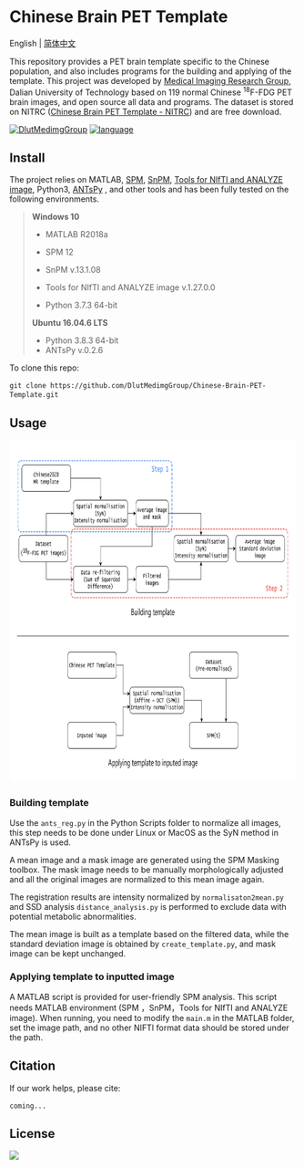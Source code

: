 # Chinese Brain PET Template

English | [简体中文](./README.zh_CN.md)

This repository provides a PET brain template specific to the Chinese population, and also includes programs for the building and applying of the template. This project was developed by [Medical Imaging Research Group](https://biomedimg-dlut-edu.cn/), Dalian University of Technology based on 119 normal Chinese <sup>18</sup>F-FDG PET brain images, and open source all data and programs. The dataset is stored on NITRC ([Chinese Brain PET Template - NITRC](https://www.nitrc.org/projects/cnpet/)) and are free download.

[![DlutMedimgGroup](https://img.shields.io/badge/GitHub-DlutMedimgGroup-green?logo=github)](https://github.com/DlutMedimgGroup) [![language](https://img.shields.io/badge/language-MATLAB|Python-blue)](https://github.com/DlutMedimgGroup)

## Install

The project relies on MATLAB, [SPM](https://www.fil.ion.ucl.ac.uk/spm/), [SnPM](http://www.nisox.org/Software/SnPM13/), [Tools for NIfTI and ANALYZE image](https://www.mathworks.com/matlabcentral/fileexchange/8797-tools-for-nifti-and-analyze-image), Python3, [ANTsPy](https://github.com/ANTsX/ANTsPy) , and other tools and has been fully tested on the following environments.

> **Windows 10**
>
> - MATLAB R2018a
>
> - SPM 12
>
> - SnPM v.13.1.08
>
> - Tools for NIfTI and ANALYZE image v.1.27.0.0 
>
> - Python 3.7.3 64-bit
>
> **Ubuntu 16.04.6 LTS**
>
> - Python 3.8.3 64-bit
> - ANTsPy v.0.2.6

To clone this repo:

```
git clone https://github.com/DlutMedimgGroup/Chinese-Brain-PET-Template.git
```

## Usage

<img src="./Pipeline.jpg" alt="image-20210112144350294" height=600 />

### Building template

Use the ```ants_reg.py``` in the Python Scripts folder to normalize all images, this step needs to be done under Linux or MacOS as the SyN method in ANTsPy is used.

A mean image and a mask image are generated using the SPM Masking toolbox. The mask image needs to be manually morphologically adjusted and all the original images are normalized to this mean image again.

The registration results are intensity normalized by ``normalisaton2mean.py`` and SSD analysis ``distance_analysis.py`` is performed to exclude data with potential metabolic abnormalities.

The mean image is built as a template based on the filtered data, while the standard deviation image is obtained by ``create_template.py``, and mask image can be kept unchanged.

### Applying template to inputted image

A MATLAB script is provided for user-friendly SPM analysis. This script needs MATLAB environment (SPM ，SnPM，Tools for NIfTI and ANALYZE image). When running, you need to modify the ``main.m`` in the MATLAB folder, set the image path, and no other NIFTI format data should be stored under the path.

## Citation

If our work helps, please cite:

```
coming...
```

## License

[![](https://img.shields.io/badge/license-MIT-green)]()

